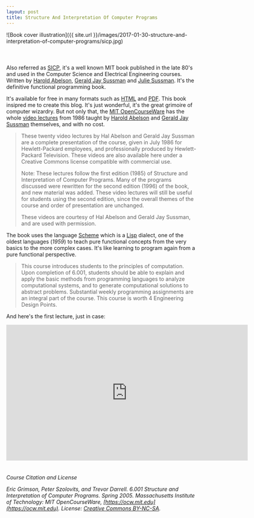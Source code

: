 ```yaml
---
layout: post
title: Structure And Interpretation Of Computer Programs
---
```


![Book cover illustration]({{ site.url }}/images/2017-01-30-structure-and-interpretation-of-computer-programs/sicp.jpg)

<div style="height: 25px;"></div>

Also referred as [SICP](https://en.wikipedia.org/wiki/Structure_and_Interpretation_of_Computer_Programs), it's a well known MIT book published in the late 80's and used in the Computer Science and Electrical Engineering courses. Written by [Harold Abelson](https://en.wikipedia.org/wiki/Harold_Abelson), [Gerald Jay Sussman](https://en.wikipedia.org/wiki/Gerald_Jay_Sussman) and [Julie Sussman](https://en.wikipedia.org/wiki/Julie_Sussman). It's the definitive functional programming book.

It's available for free in many formats such as [HTML](https://mitpress.mit.edu/sicp/full-text/book/book.html) and [PDF](https://github.com/sarabander/sicp-pdf/blob/master/sicp.pdf). This book insipred me to create this blog. It's just wonderful, it's the great grimoire of computer wizardry. But not only that, the [MIT OpenCourseWare](https://ocw.mit.edu/) has the whole [video lectures](https://ocw.mit.edu/courses/electrical-engineering-and-computer-science/6-001-structure-and-interpretation-of-computer-programs-spring-2005) from 1986 taught by [Harold Abelson](https://en.wikipedia.org/wiki/Harold_Abelson) and [Gerald Jay Sussman](https://en.wikipedia.org/wiki/Gerald_Jay_Sussman) themselves, and with no cost.

>These twenty video lectures by Hal Abelson and Gerald Jay Sussman are a complete presentation of the course, given in July 1986 for Hewlett-Packard employees, and professionally produced by Hewlett-Packard Television. These videos are also available here under a Creative Commons license compatible with commercial use.
>
>Note: These lectures follow the first edition (1985) of Structure and Interpretation of Computer Programs. Many of the programs discussed were rewritten for the second edition (1996) of the book, and new material was added. These video lectures will still be useful for students using the second edition, since the overall themes of the course and order of presentation are unchanged.
>
>These videos are courtesy of Hal Abelson and Gerald Jay Sussman, and are used with permission.

The book uses the language [Scheme](https://en.wikipedia.org/wiki/Scheme_(programming_language)) which is a [Lisp](https://en.wikipedia.org/wiki/Lisp_(programming_language)) dialect, one of the oldest languages (*1959*) to teach pure functional concepts from the very basics to the more complex cases. It's like learning to program again from a pure functional perspective.

>This course introduces students to the principles of computation. Upon completion of 6.001, students should be able to explain and apply the basic methods from programming languages to analyze computational systems, and to generate computational solutions to abstract problems. Substantial weekly programming assignments are an integral part of the course. This course is worth 4 Engineering Design Points.

And here's the first lecture, just in case:

<iframe width="640" height="360" src="https://www.youtube.com/embed/2Op3QLzMgSY" frameborder="0" allowfullscreen></iframe>

<div style="height: 22px;"></div>

*Course Citation and License*

*Eric Grimson, Peter Szolovits, and Trevor Darrell. 6.001 Structure and Interpretation of Computer Programs. Spring 2005. Massachusetts Institute of Technology: MIT OpenCourseWare, [https://ocw.mit.edu](https://ocw.mit.edu). License: [Creative Commons BY-NC-SA](https://creativecommons.org/licenses/by-nc-sa/4.0/).*
